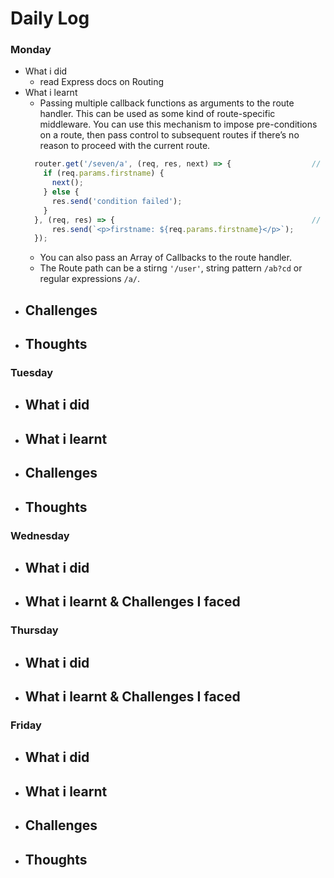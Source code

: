 # Daily Log

### Monday
- What i did
  - read Express docs on Routing
- What i learnt
  - Passing multiple callback functions as arguments to the route handler. This can be used as some kind of route-specific middleware. You can use this mechanism to impose pre-conditions on a route, then pass control to subsequent routes if there’s no reason to proceed with the current route.
  ```javascript
    router.get('/seven/a', (req, res, next) => {                  // route-specific middleware
      if (req.params.firstname) {
        next();
      } else {
        res.send('condition failed');
      }
    }, (req, res) => {                                            // actual handler/controller
        res.send(`<p>firstname: ${req.params.firstname}</p>`);  
    });
  ```
  - You can also pass an Array of Callbacks to the route handler.
  - The Route path can be a stirng `'/user'`, string pattern `/ab?cd` or regular expressions `/a/`.
- Challenges
  - 
- Thoughts
  -

### Tuesday
- What i did
  - 
- What i learnt
  - 
- Challenges
  -
- Thoughts
  -

### Wednesday
- What i did
  - 
- What i learnt & Challenges I faced
  - 

### Thursday
- What i did
  - 
- What i learnt & Challenges I faced
  - 


### Friday
- What i did
  -
- What i learnt
  -
- Challenges
  -
- Thoughts
  -

